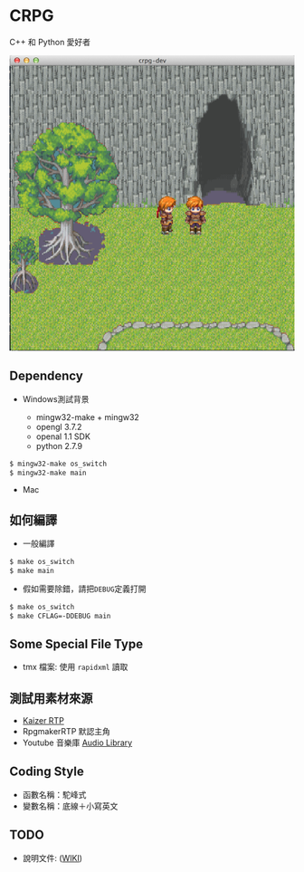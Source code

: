 # CRPG

C++ 和 Python 愛好者

![Image of Yaktocat](https://github.com/mudream4869/crpg/blob/master/shot.png)

## Dependency

* Windows測試背景

    * mingw32-make + mingw32
    * opengl 3.7.2
    * openal 1.1 SDK
    * python 2.7.9

```
$ mingw32-make os_switch
$ mingw32-make main
```


* Mac

## 如何編譯

* 一般編譯

```
$ make os_switch
$ make main
```

* 假如需要除錯，請把`DEBUG`定義打開

```
$ make os_switch
$ make CFLAG=-DDEBUG main
```

## Some Special File Type 

* tmx 檔案:
    使用 `rapidxml` 讀取

## 測試用素材來源

* [Kaizer RTP](http://s8.photobucket.com/user/zanyzora/library/Kaizer%20RTP?sort=3&page=1)
* RpgmakerRTP 默認主角
* Youtube 音樂庫 [Audio Library](https://www.youtube.com/audiolibrary/music) 

## Coding Style

* 函數名稱：駝峰式
* 變數名稱：底線＋小寫英文

## TODO

* 說明文件: ([WIKI](https://github.com/mudream4869/crpg/wiki/CRPG介紹))
